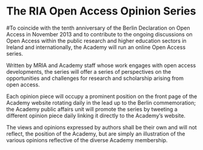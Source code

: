 The RIA Open Access Opinion Series
================

#To coincide with the tenth anniversary of the Berlin Declaration on Open Access in November 2013 and to contribute to the ongoing discussions on Open Access within the public research and higher education sectors in Ireland and internationally, the Academy will run an online Open Access series.

Written by MRIA and Academy staff whose work engages with open access developments, the series will offer a series of perspectives on the opportunities and challenges for research and scholarship arising from open access.

Each opinion piece will occupy a prominent position on the front page of the Academy website rotating daily in the lead up to the Berlin commemoration; the Academy public affairs unit will promote the series by tweeting a different opinion piece daily linking it directly to the Academy’s website.

The views and opinions expressed by authors shall be their own and will not reflect, the position of the Academy, but are simply an illustration of the various opinions reflective of the diverse Academy membership.
